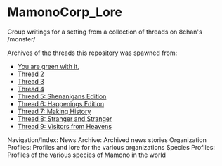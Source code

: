 # MamonoCorp_Lore
Group writings for a setting from a collection of threads on 8chan's /monster/

Archives of the threads this repository was spawned from:
* [You are green with it.](http://archive.is/dlsJy)
* [Thread 2](http://archive.is/AISiW)
* [Thread 3](http://archive.is/HUqPq)
* [Thread 4](http://archive.is/lvHdf)
* [Thread 5: Shenanigans Edition](http://archive.is/wzPn3)
* [Thread 6: Happenings Edition](http://archive.is/o4yI1)
* [Thread 7: Making History](http://archive.is/2CUqK)
* [Thread 8: Stranger and Stranger](http://archive.is/Ck9ep)
* [Thread 9: Visitors from Heavens](http://archive.is/PiQ1a)


Navigation/Index:
News Archive: Archived news stories
Organization Profiles: Profiles and lore for the various organizations
Species Profiles: Profiles of the various species of Mamono in the world

